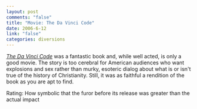 ```yaml
--- 
layout: post
comments: "false"
title: "Movie: The Da Vinci Code"
date: 2006-6-12
link: "false"
categories: diversions
---
```

<i><a href="http://imdb.com/title/tt0382625/" title="The Da Vinci Code">The Da Vinci Code</a></i> was a fantastic book and, while well acted, is only a good movie. The story is too cerebral for American audiences who want explosions and sex rather than murky, esoteric dialog about what is or isn't true of the history of Christianity. Still, it was as faithful a rendition of the book as you are apt to find.

Rating: How symbolic that the furor before its release was greater than the actual impact

